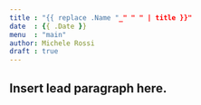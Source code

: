 ```yaml
---
title : "{{ replace .Name "_" " " | title }}"
date  : {{ .Date }}
menu  : "main"
author: Michele Rossi
draft : true
---
```


Insert lead paragraph here.
---------------------------------